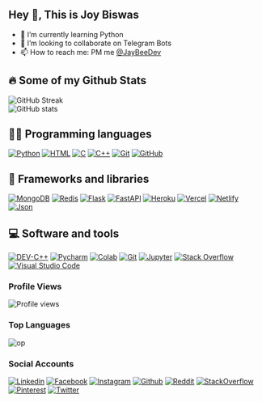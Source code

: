 ## Hey 👋, This is Joy Biswas

- 🌱 I’m currently learning Python 
- 👯 I’m looking to collaborate on Telegram Bots
- 📫 How to reach me: PM me [@JayBeeDev](https://t.me/JayBeeDev) 


<!---
joybiswas390/joybiswas390 is a ✨ special ✨ repository because its `README.md` (this file) appears on your GitHub profile.
You can click the Preview link to take a look at your changes.
--->


  
## 🔥 Some of my Github Stats

  
![GitHub Streak](https://github-readme-streak-stats.herokuapp.com?user=Terminalwarlord&theme=radical&hide_border=true)
</br>
![GitHub stats](https://github-readme-stats.vercel.app/api?username=TerminalWarlord&show_icons=true&theme=radical&hide_border=true)
</br>


## 👨‍💻 Programming languages

[![Python](https://img.shields.io/badge/Python-%2314354C?&style=for-the-badge&logoColor=white&logo=python)](https://www.python.org)
[![HTML](https://img.shields.io/badge/HTML-%23E34F26?&style=for-the-badge&logoColor=white&logo=html5)](https://html.spec.whatwg.org)
[![C](https://img.shields.io/badge/C-00599C?style=for-the-badge&logo=c&logoColor=white)](https://en.wikipedia.org/wiki/C_(programming_language))
[![C++](https://img.shields.io/badge/C%2B%2B-00599C?style=for-the-badge&logo=c%2B%2B&logoColor=white)](https://en.wikipedia.org/wiki/C%2B%2B)
[![Git](https://img.shields.io/badge/Git-F05032?&style=for-the-badge&logoColor=white&logo=git)](https://git-scm.com)
[![GitHub](https://img.shields.io/badge/GitHub-black?&style=for-the-badge&logo=github)](https://github.com)

## 🧰 Frameworks and libraries

[![MongoDB](https://img.shields.io/badge/MongoDB-%234ea94b?&style=for-the-badge&logoColor=white&logo=mongodb)](https://mongodb.com)
[![Redis](https://img.shields.io/badge/redis-%23DD0031.svg?&style=for-the-badge&logo=redis&logoColor=white)](redislabs.com)
[![Flask](https://img.shields.io/badge/Flask-black?&style=for-the-badge&logo=flask)](https://flask.palletsprojects.com)
[![FastAPI](https://img.shields.io/badge/FASTAPI-%234ea94b?&style=for-the-badge&logoColor=black&logo=fastapi)](https://fastapi.tiangolo.com)
[![Heroku](https://img.shields.io/badge/Heroku-%23430098?&style=for-the-badge&logoColor=white&logo=heroku)](https://heroku.com)
[![Vercel](https://img.shields.io/badge/Vercel-black?&style=for-the-badge&logoColor=white&logo=vercel)](https://vercel.com)
[![Netlify](https://img.shields.io/badge/Netlify-teal?&style=for-the-badge&logoColor=white&logo=netlify)](https://netlify.com)
[![Json](https://img.shields.io/badge/Json-grey?&style=for-the-badge&logoColor=white&logo=json)](https://json.org)

## 💻 Software and tools

<p>
    <a href="#"><img alt="DEV-C++" src="https://img.shields.io/badge/Dev-C++-21759B.svg?logo=dev&logoColor=white"></a>
    <a href="#"><img alt="Pycharm" src="https://img.shields.io/badge/pycharm-143?style=for-the-badge&logo=pycharm&logoColor=black&color=black&labelColor=green"></a>
    <a href="#"><img alt="Colab" src="https://img.shields.io/badge/Colab-F9AB00?style=for-the-badge&logo=googlecolab&color=525252"></a>
    <a href="#"><img alt="Git" src="https://img.shields.io/badge/Git-F05033.svg?logo=git&logoColor=white"></a>
    <a href="#"><img alt="Jupyter" src="https://img.shields.io/badge/Jupyter-F37626.svg?logo=Jupyter&logoColor=white"></a>
    <a href="#"><img alt="Stack Overflow" src="https://img.shields.io/badge/-Stack%20Overflow-FE7A16?logo=stack-overflow&logoColor=white"></a>
    <a href="#"><img alt="Visual Studio Code" src="https://img.shields.io/badge/Visual_Studio-5C2D91?style=for-the-badge&logo=visual%20studio&logoColor=white"></a>

</p>

### Profile Views
![Profile views](https://gpvc.arturio.dev/TerminalWarlord)
### Top Languages
![op](https://github-readme-stats.vercel.app/api/top-langs/?username=Terminalwarlord&theme=radical&layout=compact&langs_count=6&hide_border=true)
### Social Accounts
[![Linkedin](https://img.shields.io/badge/LinkedIn-0077B5?style=for-the-badge&logo=linkedin&logoColor=white)](https://www.linkedin.com/joybiswas390)
[![Facebook](https://img.shields.io/badge/Facebook-1877F2?style=for-the-badge&logo=facebook&logoColor=white)](https://www.facebook.com/joybiswas390)
[![Instagram](https://img.shields.io/badge/Instagram-E4405F?style=for-the-badge&logo=instagram&logoColor=white)](https://www.instagram.com/joybiswas389)
[![Github](https://img.shields.io/badge/GitHub-100000?style=for-the-badge&logo=github&logoColor=white)](https://github.com/TerminalWarlord)
[![Reddit](https://img.shields.io/badge/Reddit-FF4500?style=for-the-badge&logo=reddit&logoColor=white)](https://www.reddit.com/u/joybiswas389)
[![StackOverflow](https://img.shields.io/badge/Stack_Overflow-FE7A16?style=for-the-badge&logo=stack-overflow&logoColor=white)](https://stackoverflow.com/users/16010374/joy-biswas)
[![Pinterest](https://img.shields.io/badge/Pinterest-%23E60023.svg?&style=for-the-badge&logo=Pinterest&logoColor=white)](https://www.pinterest.com/joybiswas389)
[![Twitter](https://img.shields.io/badge/Twitter-1DA1F2?style=for-the-badge&logo=twitter&logoColor=white)](https://www.twitter.com/joybiswas389)

